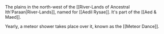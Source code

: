 The plains in the north-west of the [[River-Lands of Ancestral Ith'Paraan|River-Lands]], named for [[Aedil Rysae]]. It's part of the [[Aed & Maed]].

Yearly, a meteor shower takes place over it, known as the [[Meteor Dance]].